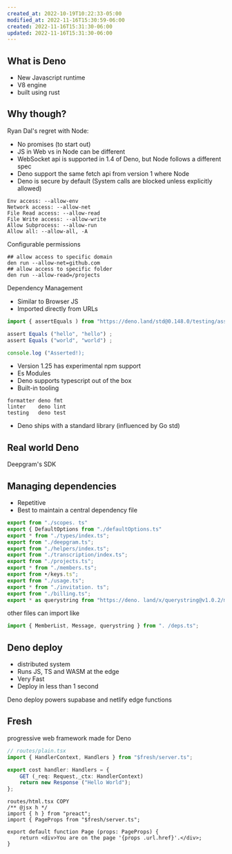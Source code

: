 ```yaml
---
created_at: 2022-10-19T10:22:33-05:00
modified_at: 2022-11-16T15:30:59-06:00
created: 2022-11-16T15:31:30-06:00
updated: 2022-11-16T15:31:30-06:00
---
```


## What is Deno
- New Javascript runtime
- V8 engine
- built using rust

## Why though?
Ryan Dal's regret with Node:
- No promises (to start out)
- JS in Web vs in Node can be different
- WebSocket api is supported in 1.4 of Deno, but Node follows a different spec
- Deno support the same fetch api from version 1 where Node 
- Deno is secure by default (System calls are blocked unless explicitly allowed)
```shell
Env access: --allow-env
Network access: --allow-net
File Read access: --allow-read
File Write access: --allow-write
Allow Subprocess: --allow-run
Allow all: --allow-all, -A
```

Configurable permissions
```shell
## allow access to specific domain
den run --allow-net=github.com
## allow access to specific folder
den run --allow-read=/projects
```

Dependency Management
- Similar to Browser JS
- Imported directly from URLs
```javascript
import { assertEquals ) from "https://deno.land/std@0.148.0/testing/asserts.ts";

assert Equals ("hello", "hello") ;
assert Equals ("world", "world") ;

console.log ("Asserted!);
```

- Version 1.25 has experimental npm support
- Es Modules 
- Deno supports typescript out of the box
- Built-in tooling
```shell
formatter deno fmt
linter    deno lint
testing   deno test
```

- Deno ships with a standard library (influenced by Go std)

## Real world Deno
Deepgram's SDK

## Managing dependencies
- Repetitive
- Best to maintain a central dependency file
```typescript
export from "./scopes. ts"
export { DefaultOptions from "./defaultOptions.ts"
export * from "./types/index.ts";
export from "./deepgram.ts";
export from "./helpers/index.ts";
export from "./transcription/index.ts";
export from "./projects.ts";
export * from "./members.ts";
export from •/keys.ts";
export from "./usage.ts";
export * from "./invitation. ts";
export from "./billing.ts";
export * as querystring from "https://deno. land/x/querystring@v1.0.2/mod.js";
```

other files can import like 
```typescript
import { MemberList, Message, querystring } from ". /deps.ts";
```

## Deno deploy
- distributed system
- Runs JS, TS and WASM at the edge
- Very Fast 
- Deploy in less than 1 second

Deno deploy powers supabase and netlify edge functions



## Fresh
progressive web framework made for Deno

```typescript
// routes/plain.tsx
import { HandlerContext, Handlers } from "$fresh/server.ts";

export cost handler: Handlers = {
	GET (_req: Request,_ctx: HandlerContext)
	return new Response ("Hello World");
};
```

```typescript-jsx
routes/html.tsx COPY
/** @jsx h */
import { h } from "preact";
import { PageProps from "$fresh/server.ts";

export default function Page (props: PageProps) {
	return <div>You are on the page '{props .url.href}'.</div>;
}
```